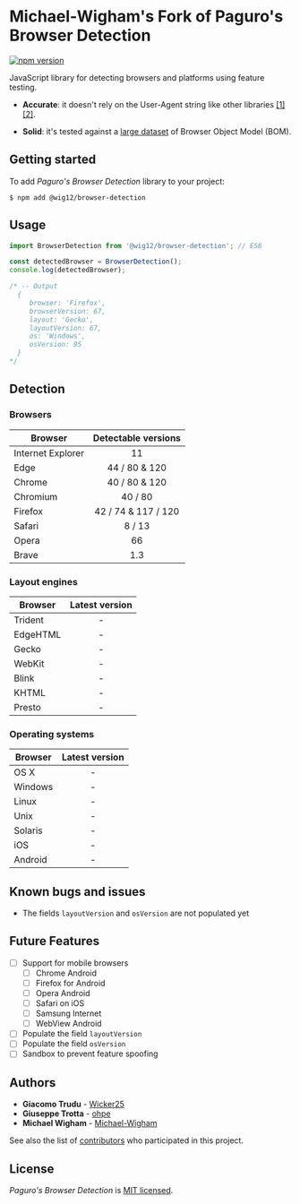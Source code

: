 # Michael-Wigham's Fork of Paguro's Browser Detection

[![npm version](https://badge.fury.io/js/%40wig12%2Fbrowser-detection.svg)](https://badge.fury.io/js/%40wig12%2Fbrowser-detection)

JavaScript library for detecting browsers and platforms using feature testing.

* **Accurate**: it doesn't rely on the User-Agent string like other libraries
[\[1\]](https://www.zdnet.com/article/google-to-phase-out-user-agent-strings-in-chrome/)
[\[2\]](https://forums.developer.apple.com/thread/119186).

* **Solid**: it's tested against a [large dataset](https://github.com/paguro/browser-detection/blob/master/testing/test-cases.js)
of Browser Object Model (BOM).

## Getting started

To add _Paguro's Browser Detection_ library to your project:

```
$ npm add @wig12/browser-detection
```

## Usage

```js
import BrowserDetection from '@wig12/browser-detection'; // ES6

const detectedBrowser = BrowserDetection();
console.log(detectedBrowser);

/* -- Output
  {
     browser: 'Firefox',
     browserVersion: 67,
     layout: 'Gecko',
     layoutVersion: 67,
     os: 'Windows',
     osVersion: 95
  }
*/
```

## Detection

### Browsers

| Browser            | Detectable versions |
|--------------------|:-------------------:|
| Internet Explorer  |          11         |
| Edge               |    44 / 80 & 120    |
| Chrome             |    40 / 80 & 120    |
| Chromium           |       40 / 80       |
| Firefox            | 42 / 74 & 117 / 120 |
| Safari             |       8 / 13        |
| Opera              |         66          |
| Brave              |         1.3         |

### Layout engines

| Browser    | Latest version |
|------------|:--------------:|
| Trident    |       -        |
| EdgeHTML   |       -        |
| Gecko      |       -        |
| WebKit     |       -        |
| Blink      |       -        |
| KHTML      |       -        |
| Presto     |       -        |

### Operating systems

| Browser    | Latest version |
|------------|:--------------:|
| OS X       |       -        |
| Windows    |       -        |
| Linux      |       -        |
| Unix       |       -        |
| Solaris    |       -        |
| iOS        |       -        |
| Android    |       -        |

## Known bugs and issues

- The fields `layoutVersion` and `osVersion` are not populated yet

## Future Features

- [ ] Support for mobile browsers
  - [ ] Chrome Android
  - [ ] Firefox for Android
  - [ ] Opera Android
  - [ ] Safari on iOS
  - [ ] Samsung Internet
  - [ ] WebView Android
- [ ] Populate the field `layoutVersion`
- [ ] Populate the field `osVersion`
- [ ] Sandbox to prevent feature spoofing

## Authors

- **Giacomo Trudu** - [Wicker25](https://github.com/Wicker25)
- **Giuseppe Trotta** - [ohpe](https://github.com/ohpe)
- **Michael Wigham** - [Michael-Wigham](https://github.com/Michael-Wigham)

See also the list of [contributors](https://github.com/paguro/browser-detection/graphs/contributors)
who participated in this project.

## License

_Paguro's Browser Detection_ is [MIT licensed](https://github.com/paguro/browser-detection/blob/master/LICENSE).
